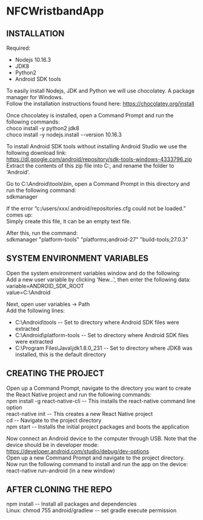 # NFCWristbandApp

INSTALLATION
---------------------------------------------------------------------------------------
Required:
- Nodejs 10.16.3
- JDK8
- Python2
- Android SDK tools

To easily install Nodejs, JDK and Python we will use chocolatey. A package manager for Windows.  
Follow the installation instructions found here: https://chocolatey.org/install

Once chocolatey is installed, open a Command Prompt and run the following commands:  
choco install -y python2 jdk8  
choco install -y nodejs.install --version 10.16.3

To install Android SDK tools without installing Android Studio we use the following download link:  
https://dl.google.com/android/repository/sdk-tools-windows-4333796.zip  
Extract the contents of this zip file into C:\, and rename the folder to 'Android'.  

Go to C:\Android\tools\bin, open a Command Prompt in this directory and run the following command:  
sdkmanager

If the error “c:/users/xxx/.android/repositories.cfg could not be loaded.” comes up:  
Simply create this file, it can be an empty text file.  

After this, run the command:  
sdkmanager "platform-tools" "platforms;android-27" "build-tools;27.0.3"


SYSTEM ENVIRONMENT VARIABLES
---------------------------------------------------------------------------------------
Open the system environment variables window and do the following:  
Add a new user variable by clicking 'New...', then enter the following data:  
variable=ANDROID_SDK_ROOT  
value=C:\Android

Next, open user variables -> Path  
Add the following lines:  
- C:\Android\tools                      -- Set to directory where Android SDK files were extracted  
- C:\Android\platform-tools             -- Set to directory where Android SDK files were extracted  
- C:\Program Files\Java\jdk1.8.0_231    -- Set to directory where JDK8 was installed, this is the default directory  


CREATING THE PROJECT
---------------------------------------------------------------------------------------
Open up a Command Prompt, navigate to the directory you want to create the React Native project and run the following commands:  
npm install -g react-native-cli           -- This installs the react-native command line option  
react-native init <projectname>           -- This creates a new React Native project  
cd <projectname>                          -- Navigate to the project directory  
npm start                                 -- Installs the initial project packages and boots the application  

Now connect an Android device to the computer through USB. Note that the device should be in developer mode: https://developer.android.com/studio/debug/dev-options  
Open up a new Command Prompt and navigate to the project directory. Now run the following command to install and run the app on the device:  
react-native run-android (in a new window)


AFTER CLONING THE REPO
---------------------------------------------------------------------------------------

npm install -- Install all packages and dependencies\
Linux: chmod 755 android/gradlew -- set gradle execute permission



